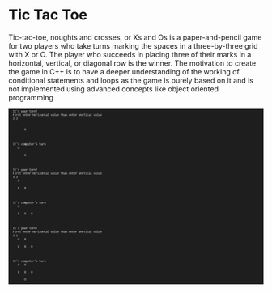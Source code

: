 # Tic Tac Toe

Tic-tac-toe, noughts and crosses, or Xs and Os is a paper-and-pencil game for two players who take turns marking the spaces in a three-by-three grid with X or O. The player who succeeds in placing three of their marks in a horizontal, vertical, or diagonal row is the winner.
The motivation to create the game in C++ is to have a deeper understanding of the working of conditional statements and loops as the game is purely based on it and is not implemented using advanced concepts like object oriented programming

<p align='center'>
<img src='game.png' alt='game'>
</p>
